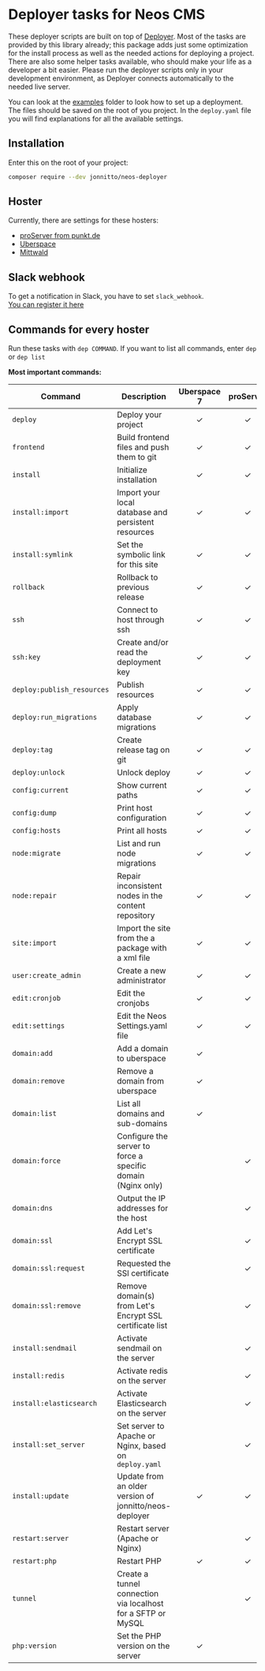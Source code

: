 # Deployer tasks for Neos CMS

These deployer scripts are built on top of [Deployer]. Most of the tasks are provided by this library already; this package adds just some optimization for the install process as well as the needed actions for deploying a project. There are also some helper tasks available, who should make your life as a developer a bit easier. Please run the deployer scripts only in your development environment, as Deployer connects automatically to the needed live server.

You can look at the [examples] folder to look how to set up a deployment.
The files should be saved on the root of you project. In the `deploy.yaml` file you will
find explanations for all the available settings.

## Installation

Enter this on the root of your project:

```bash
composer require --dev jonnitto/neos-deployer
```

## Hoster

Currently, there are settings for these hosters:

- [proServer from punkt.de]
- [Uberspace]
- [Mittwald]

## Slack webhook

To get a notification in Slack, you have to set `slack_webhook`.  
[You can register it here][slack webhook]

## Commands for every hoster

Run these tasks with `dep COMMAND`. If you want to list all commands, enter `dep` or `dep list`

**Most important commands:**

| Command                    | Description                                                  | Uberspace 7 | proServer |
| -------------------------- | ------------------------------------------------------------ | :---------: | :-------: |
| `deploy`                   | Deploy your project                                          |      ✓      |     ✓     |
| `frontend`                 | Build frontend files and push them to git                    |      ✓      |     ✓     |
| `install`                  | Initialize installation                                      |      ✓      |     ✓     |
| `install:import`           | Import your local database and persistent resources          |      ✓      |     ✓     |
| `install:symlink`          | Set the symbolic link for this site                          |      ✓      |     ✓     |
| `rollback`                 | Rollback to previous release                                 |      ✓      |     ✓     |
| `ssh`                      | Connect to host through ssh                                  |      ✓      |     ✓     |
| `ssh:key`                  | Create and/or read the deployment key                        |      ✓      |     ✓     |
| `deploy:publish_resources` | Publish resources                                            |      ✓      |     ✓     |
| `deploy:run_migrations`    | Apply database migrations                                    |      ✓      |     ✓     |
| `deploy:tag`               | Create release tag on git                                    |      ✓      |     ✓     |
| `deploy:unlock`            | Unlock deploy                                                |      ✓      |     ✓     |
| `config:current`           | Show current paths                                           |      ✓      |     ✓     |
| `config:dump`              | Print host configuration                                     |      ✓      |     ✓     |
| `config:hosts`             | Print all hosts                                              |      ✓      |     ✓     |
| `node:migrate`             | List and run node migrations                                 |      ✓      |     ✓     |
| `node:repair`              | Repair inconsistent nodes in the content repository          |      ✓      |     ✓     |
| `site:import`              | Import the site from the a package with a xml file           |      ✓      |     ✓     |
| `user:create_admin`        | Create a new administrator                                   |      ✓      |     ✓     |
| `edit:cronjob`             | Edit the cronjobs                                            |      ✓      |     ✓     |
| `edit:settings`            | Edit the Neos Settings.yaml file                             |      ✓      |     ✓     |
| `domain:add`               | Add a domain to uberspace                                    |      ✓      |           |
| `domain:remove`            | Remove a domain from uberspace                               |      ✓      |           |
| `domain:list`              | List all domains and sub-domains                             |      ✓      |           |
| `domain:force`             | Configure the server to force a specific domain (Nginx only) |             |     ✓     |
| `domain:dns`               | Output the IP addresses for the host                         |             |     ✓     |
| `domain:ssl`               | Add Let's Encrypt SSL certificate                            |             |     ✓     |
| `domain:ssl:request`       | Requested the SSl certificate                                |             |     ✓     |
| `domain:ssl:remove`        | Remove domain(s) from Let's Encrypt SSL certificate list     |             |     ✓     |
| `install:sendmail`         | Activate sendmail on the server                              |             |     ✓     |
| `install:redis`            | Activate redis on the server                                 |             |     ✓     |
| `install:elasticsearch`    | Activate Elasticsearch on the server                         |             |     ✓     |
| `install:set_server`       | Set server to Apache or Nginx, based on `deploy.yaml`        |             |     ✓     |
| `install:update`           | Update from an older version of jonnitto/neos-deployer       |      ✓      |     ✓     |
| `restart:server`           | Restart server (Apache or Nginx)                             |             |     ✓     |
| `restart:php`              | Restart PHP                                                  |      ✓      |     ✓     |
| `tunnel`                   | Create a tunnel connection via localhost for a SFTP or MySQL |             |     ✓     |
| `php:version`              | Set the PHP version on the server                            |      ✓      |           |

[deployer]: https://deployer.org
[examples]: examples
[proserver from punkt.de]: documentation/proServer.md
[uberspace]: documentation/Uberspace.md
[Mittwald]: documentation/Mittwald.md

[slack webhook]: https://slack.com/oauth/authorize?&client_id=113734341365.225973502034&scope=incoming-webhook
